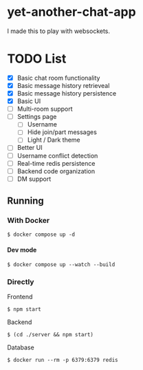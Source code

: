 # yet-another-chat-app

I made this to play with websockets.

# TODO List

- [x] Basic chat room functionality
- [x] Basic message history retrieveal
- [x] Basic message history persistence
- [x] Basic UI
- [ ] Multi-room support
- [ ] Settings page
  - [ ] Username
  - [ ] Hide join/part messages
  - [ ] Light / Dark theme
- [ ] Better UI
- [ ] Username conflict detection
- [ ] Real-time redis persistence
- [ ] Backend code organization
- [ ] DM support

## Running

### With Docker

`$ docker compose up -d`

#### Dev mode

`$ docker compose up --watch --build`

### Directly

Frontend

`$ npm start`

Backend

`$ (cd ./server && npm start)`

Database

`$ docker run --rm -p 6379:6379 redis`
